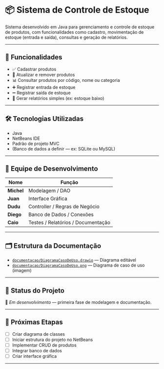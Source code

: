 # 📦 Sistema de Controle de Estoque

Sistema desenvolvido em Java para gerenciamento e controle de estoque de produtos, com funcionalidades como cadastro, movimentação de estoque (entrada e saída), consultas e geração de relatórios.

---

## 🚀 Funcionalidades

- ✅ Cadastrar produtos
- 🔄 Atualizar e remover produtos
- 📊 Consultar produtos por código, nome ou categoria
- ➕ Registrar entrada de estoque
- ➖ Registrar saída de estoque
- 📄 Gerar relatórios simples (ex: estoque baixo)

---

## 🛠️ Tecnologias Utilizadas

- Java
- NetBeans IDE
- Padrão de projeto MVC
- (Banco de dados a definir — ex: SQLite ou MySQL)

---

## 👥 Equipe de Desenvolvimento

| Nome   | Função |
|--------|--------|
| **Michel** | Modelagem / DAO |
| **Juan**   | Interface Gráfica |
| **Dudu**   | Controller / Regras de Negócio |
| **Diego**  | Banco de Dados / Conexões |
| **Caio**   | Testes / Relatórios / Documentação |

---

## 🗂️ Estrutura da Documentação

- [`documentacao/DiagramaCasoDeUso.drawio`](./documentacao/DiagramaCasoDeUso.drawio) — Diagrama editável
- [`documentacao/DiagramaCasoDeUso.png`](./documentacao/DiagramaCasoDeUso.png) — Diagrama de caso de uso (imagem)

---

## 📌 Status do Projeto

🚧 *Em desenvolvimento* — primeira fase de modelagem e documentação.

---

## 🔄 Próximas Etapas

- [ ] Criar diagrama de classes
- [ ] Iniciar estrutura do projeto no NetBeans
- [ ] Implementar CRUD de produtos
- [ ] Integrar banco de dados
- [ ] Criar interface gráfica

---
